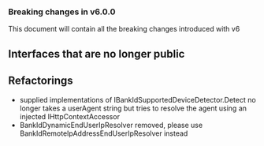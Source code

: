 ### Breaking changes in v6.0.0
This document will contain all the breaking changes introduced with v6

## Interfaces that are no longer public

## Refactorings
- supplied implementations of IBankIdSupportedDeviceDetector.Detect no longer takes a userAgent string but tries to resolve the agent using an injected IHttpContextAccessor
- BankIdDynamicEndUserIpResolver removed, please use BankIdRemoteIpAddressEndUserIpResolver instead
